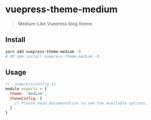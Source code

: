 # vuepress-theme-medium

> Medium-Like Vuepress blog theme


## Install

```bash
yarn add vuepress-theme-medium -D
# OR npm install vuepress-theme-medium -D
```

## Usage

```js
// .vuepress/config.js
module.exports = {
  theme: 'medium',
  themeConfig: {
    // Please head documentation to see the available options.
  }
}
```
